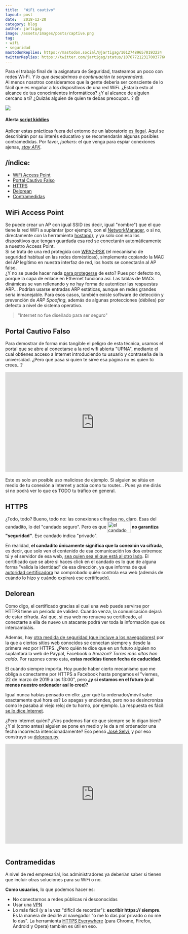 ```yaml
---
title:  "WiFi cautivo"
layout: post
date:   2018-12-20
category: blog
author: jartigag
image: /assets/images/posts/captive.png
tag:
- wifi
- seguridad
mastodonReplies: https://mastodon.social/@jartigag/101274896570193224
twitterReplies: https://twitter.com/jartigag/status/1076772123170037760
---
```


Para el trabajo final de la asignatura de Seguridad, trasteamos un poco con redes Wi-Fi. *Y lo que descubrimos a continuación te sorprenderá.*  
Al menos nosotros consideramos que la gente debería ser consciente de lo fácil que es engañar a los dispositivos de una red WiFi. ¿Estaría esto al alcance de tus conocimientos informáticos? ¿Y al alcance de alguien cercano a ti? ¿Quizás alguien de quien te debas preocupar...? 😱

<a href="https://jartigag.xyz/captive"><img src="{{site.baseurl}}/assets/images/posts/captive.png"></a>

#### Alerta [script kiddies](https://knowyourmeme.com/memes/script-kiddie)
Aplicar estas prácticas fuera del entorno de un laboratorio [es ilegal](https://foro.elhacker.net/hacking_wireless/mitm_es_legal_en_una_red_publica-t468294.0.html;msg2119271#msg2119271). Aquí se describirán por su interés educativo y se recomendarán algunas posibles contramedidas. Por favor, *juakers*: el que venga para espiar conexiones ajenas, *[stay AFK](https://www.keepcalmandposters.com/poster/1941183_keep_calm_and_stay_afk)*.

## /índice:

- [WiFi Access Point](#wifi-access-point)
- [Portal Cautivo Falso](#portal-cautivo-falso)
- [HTTPS](#https)
- [Delorean](#delorean)
- [Contramedidas](#contramedidas)

## WiFi Access Point

Se puede crear un AP con igual SSID (es decir, igual "nombre") que el que tiene la red WiFi a suplantar (por ejemplo, con el [NetworkManager](https://en.wikipedia.org/wiki/NetworkManager), o si no, directamente con la herramienta [hostapd](https://w1.fi/hostapd/)), y ya solo con eso los dispositivos que tengan guardada esa red se conectarán automáticamente a nuestro Access Point.  
Si se trata de una red protegida con [WPA2-PSK](https://en.wikipedia.org/wiki/Wi-Fi_Protected_Access) (el mecanismo de seguridad habitual en las redes domésticas), simplemente copiando la MAC del AP legítimo en nuestra interfaz de red, los hosts se conectarán al AP falso.  
¿Y no se puede hacer nada [para protegerse](https://es.wikipedia.org/wiki/Suplantaci%C3%B3n_de_ARP#Defensas) de esto? Pues por defecto no, porque la capa de enlace en Ethernet funciona así. Las tablas de MACs dinámicas se van rellenando y no hay forma de autenticar las respuestas ARP... Podrían usarse entradas ARP estáticas, aunque en redes grandes sería inmanejable. Para esos casos, también existe software de detección y prevención de *ARP Spoofing*, además de algunas protecciones (débiles) por defecto a nivel de sistema operativo.

> "Internet no fue diseñado para ser seguro"

## Portal Cautivo Falso

Para demostrar de forma más tangible el peligro de esta técnica, usamos el portal que se abre al conectarse a la red wifi abierta "UPNA", mediante el cual obtienes acceso a Internet introduciendo tu usuario y contraseña de la universidad. ¿Pero qué pasa si quien te sirve esa página no es quien tú crees...?

<div style="text-align: center">
	<iframe width="560" height="315" src="https://www.youtube-nocookie.com/embed/c8lA9j0KTmY" frameborder="0" allow="accelerometer; autoplay; encrypted-media; gyroscope; picture-in-picture" allowfullscreen></iframe>
</div>
<br>
Este es solo un posible uso malicioso de ejemplo. Si alguien se sitúa en medio de tu conexión a Internet y actúa como tu router... Pues ya me dirás si no podrá ver lo que es TODO tu tráfico en general.

## HTTPS

¿Todo, todo? Bueno, todo no: las conexiones cifradas no, claro. Esas del candadito, lo del "candado seguro". Pero es que <img src="https://upload.wikimedia.org/wikipedia/commons/e/e5/HTTPS_icon.png" alt="el candado de HTTPS" height="36" width="72" style="vertical-align: middle;"> **no garantiza "seguridad"**. Ese candado indica "privado".

En realidad, **el candadito únicamente significa que la conexión va cifrada**, es decir, que solo ven el contenido de esa comunicación los dos extremos: tú y el servidor de esa web, [sea quien sea el que está al otro lado](https://twitter.com/shanselman/status/187572289724887041). El certificado que se abre si haces click en el candado es lo que de alguna forma "valida la identidad" de esa dirección, ya que informa de qué [autoridad certificadora](https://es.wikipedia.org/wiki/Autoridad_de_certificaci%C3%B3n) ha comprobado quién controla esa web (además de cuándo lo hizo y cuándo expirará ese certificado).

## Delorean

Como digo, el certificado gracias al cual una web puede servirse por HTTPS tiene un periodo de validez. Cuando venza, la comunicación dejará de estar cifrada. Así que, si esa web no renueva su certificado, al conectarte a ella de nuevo un atacante podrá ver toda la información que os intercambiáis.

Además, hay [otra medida de seguridad (que incluye a los navegadores)](https://es.wikipedia.org/wiki/HTTP_Strict_Transport_Security#Soporte_de_navegadores) por la que a ciertos sitios web conocidos se conectan siempre y desde la primera vez por HTTPS. ¿Pero quién te dice que en un futuro alguien no suplantará la web de Paypal, Facebook o Amazon? *Torres más altas han caído*. Por razones como esta, **estas medidas tienen fecha de caducidad**.

El cuándo siempre importa. Hoy puede haber cierto mecanismo que me obliga a conectarme por HTTPS a Facebook hasta pongamos el "viernes, 22 de marzo de 2019 a las 13:00", pero **¿y si estamos en el futuro (o al menos nuestro ordenador así lo cree)?**

Igual nunca habías pensado en ello: ¿por qué tu ordenador/móvil sabe exactamente qué hora es? Lo apagas y enciendes, pero no se desincroniza como le pasaba al viejo reloj de tu horno, por ejemplo. La respuesta es fácil: [se lo dice Internet](https://es.wikipedia.org/wiki/Network_Time_Protocol).

¿Pero Internet quién? ¿Nos podemos fiar de que siempre se lo digan bien? ¿Y si (como antes) alguien se pone en medio y le da a mi ordenador una fecha incorrecta intencionadamente? Eso pensó [José Selvi](http://www.pentester.es/), y por eso construyó su [delorean.py](https://github.com/PentesterES/Delorean)

<div style="text-align: center">
	<iframe width="560" height="315" src="https://www.youtube-nocookie.com/embed/S3ZgKpmGU0U" frameborder="0" allow="accelerometer; autoplay; encrypted-media; gyroscope; picture-in-picture" allowfullscreen></iframe>
</div>
<br>

## Contramedidas

A nivel de red empresarial, los administradores ya deberían saber si tienen que incluir otras soluciones para su WiFi o no.

**Como usuarios**, lo que podemos hacer es:  
- No conectarnos a redes públicas ni desconocidas  
- Usar una [VPN](https://www.xataka.com/seguridad/que-es-una-conexion-vpn-para-que-sirve-y-que-ventajas-tiene)  
- Lo más fácil (y a la vez "difícil de recordar"): **escribir https:// siempre**.  Es la manera de decirle al navegador "o me lo das por privado o no me lo das". La herramienta [HTTPS Everywhere](https://www.eff.org/https-everywhere) (para Chrome, Firefox, Android y Opera) también es útil en eso.
